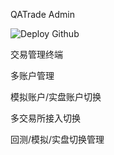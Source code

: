 QATrade Admin

![Deploy Github](https://github.com/yutiansut/qatrade_admin/workflows/Deploy%20Github/badge.svg)


交易管理终端

多账户管理

模拟账户/实盘账户切换

多交易所接入切换

回测/模拟/实盘切换管理